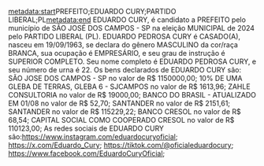 <metadata:start>PREFEITO;EDUARDO CURY;PARTIDO LIBERAL;PL<metadata:end>
EDUARDO CURY, é candidato a PREFEITO pelo município de SÃO JOSÉ DOS CAMPOS - SP na eleição MUNICIPAL de 2024 pelo PARTIDO LIBERAL (PL). EDUARDO PEDROSA CURY é CASADO(A), nasceu em 19/09/1963, se declara do gênero MASCULINO da cor/raça BRANCA, sua ocupação é EMPRESÁRIO, e seu grau de instrução é SUPERIOR COMPLETO. Seu nome completo é EDUARDO PEDROSA CURY, e seu número de urna é 22.
Os bens declarados de EDUARDO CURY são: SÃO JOSE DOS CAMPOS - SP no valor de R$ 1150000,00; 10% DE UMA GLEBA DE TERRAS, GLEBA 6 - SJCAMPOS no valor de R$ 1613,96; ZAHLE CONSULTORIA no valor de R$ 19000,00; BANCO DO BRASIL  - ATUALIZADO EM 01/08 no valor de R$ 52,70; SANTANDER no valor de R$ 2151,61; SANTANDER no valor de R$ 115229,22; BANCO CRESOL no valor de R$ 68,54; CAPITAL SOCIAL COMO COOPERADO CRESOL no valor de R$ 110123,00; 
As redes sociais de EDUARDO CURY são:https://www.instagram.com/eduardocuryoficial; https://x.com/Eduardo_Cury; https://tiktok.com/@oficialeduardocury; https://www.facebook.com/EduardoCuryOficial;